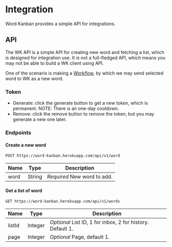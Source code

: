 # Integration

Word Kanban provides a simple API for integrations.

## API

The WK API is a simple API for creating new word and fetching a list, which is designed for integration use. It is not a full-fledged API, which means you may not be able to build a WK client using API.

One of the scenario is making a [Workflow](https://workflow.is/), by which we may send selected word to WK as a new word.

### Token

* Generate: click the generate button to get a new token, which is permanent. NOTE: There is an one-day cooldown.
* Remove: click the remove button to remove the token, but you may generate a new one later.

### Endpoints

#### Create a new word

```
POST https://word-kanban.herokuapp.com/api/v1/word
```

| Name | Type | Description |
|----|----|----|
| word | String | *Required* New word to add. |

#### Get a list of word

```
GET https://word-kanban.herokuapp.com/api/v1/words
```

| Name | Type | Description |
|----|----|----|
| listId | Integer | *Optional* List ID, 1 for inbox, 2 for history. Default 1. |
| page | Integer | *Optional* Page, default 1. |
